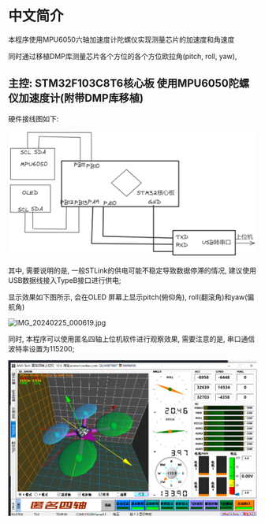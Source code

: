 # 中文简介

本程序使用MPU6050六轴加速度计陀螺仪实现测量芯片的加速度和角速度

同时通过移植DMP库测量芯片各个方位的各个方位欧拉角(pitch, roll, yaw),



## 主控: STM32F103C8T6核心板     使用MPU6050陀螺仪加速度计(附带DMP库移植)

硬件接线图如下: 

![](attachments/2024-02-25-00-04-23-image.png)

其中, 需要说明的是, 一般STLink的供电可能不稳定导致数据停滞的情况, 建议使用USB数据线接入TypeB接口进行供电;

显示效果如下图所示, 会在OLED 屏幕上显示pitch(俯仰角), roll(翻滚角)和yaw(偏航角)

![IMG_20240225_000619.jpg](C:\Users\Parrot\Documents\Tencent%20Files\814680344\FileRecv\MobileFile\IMG_20240225_000619.jpg)

同时, 本程序可以使用匿名四轴上位机软件进行观察效果, 需要注意的是, 串口通信波特率设置为115200; 

![](attachments/2024-02-25-00-06-40-image.png)




